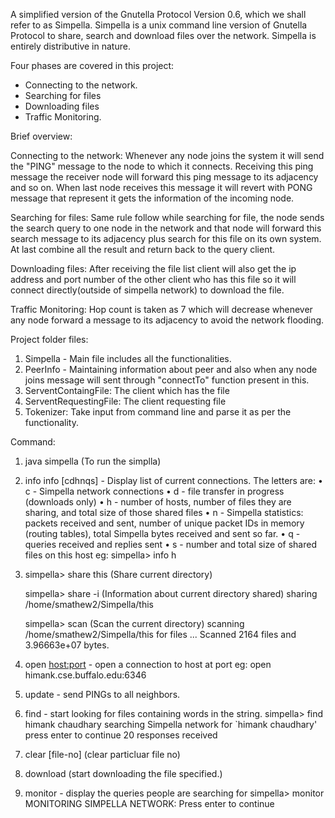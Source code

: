 A simplified version of the Gnutella Protocol Version 0.6, which we shall refer to as Simpella. Simpella is a  unix command line version of Gnutella Protocol to share, search and download files over the network. Simpella is entirely distributive in nature.

Four phases are covered in this project:
- Connecting to the network.
- Searching for files
- Downloading files
- Traffic Monitoring.

Brief overview:

Connecting to the network: Whenever any node joins the system it will send the "PING" message to the node to which it connects. Receiving this ping message the receiver node will forward this ping message to its adjacency and so on. When last node receives this message it will revert with PONG message that represent it gets the information of the incoming node.

Searching for files: Same rule follow while searching for file, the node sends the search query to one node in the network and that node will forward this search message to its adjacency plus search for this file on its own system. At last combine all the result and return back to the query client.

Downloading files: After receiving the file list client will also get the ip address and port number of the other client who has this file so it will connect directly(outside of simpella network) to download the file.

Traffic Monitoring: Hop count is taken as 7 which will decrease whenever any node forward a message to its adjacency to avoid the network flooding.

Project folder files:
1) Simpella - Main file includes all the functionalities.
2) PeerInfo - Maintaining information about peer and also when any node joins message will sent through "connectTo" function present in this.
3) ServentContaingFile: The client which has the file
4) ServentRequestingFile: The client requesting file
5) Tokenizer: Take input from command line and parse it as per the functionality.

Command:

1) java simpella <port1> <port2>  (To run the simplla)

2) info
info [cdhnqs] - Display list of current connections. The letters are:
•  c - Simpella network connections 
•	d - file transfer in progress (downloads only) 
•	h - number of hosts, number of files they are sharing, and total size of those shared files 
•	n - Simpella statistics: packets received and sent, number of unique packet IDs in memory (routing tables), total Simpella bytes received and sent so far. 
•	q - queries received and replies sent 
•	s - number and total size of shared files on this host
eg: simpella> info h

3) simpella> share this   (Share current directory)
   
   simpella> share -i     (Information about current directory shared)
   sharing /home/smathew2/Simpella/this
   
   simpella> scan         (Scan the current directory)
   scanning /home/smathew2/Simpella/this for files ...
   Scanned 2164 files and 3.96663e+07 bytes.


4) open <host:port> - open a connection to host at port
eg: open himank.cse.buffalo.edu:6346

5) update - send PINGs to all neighbors.

6) find <string> - start looking for files containing words in the string.
   simpella> find himank chaudhary
   searching Simpella network for `himank chaudhary'
   press enter to continue
   20 responses received
  
7) clear [file-no]  (clear particluar file no)

8) download <file-num>  (start downloading the file specified.)

9) monitor - display the queries people are searching for
   simpella> monitor
   MONITORING SIMPELLA NETWORK:
   Press enter to continue
